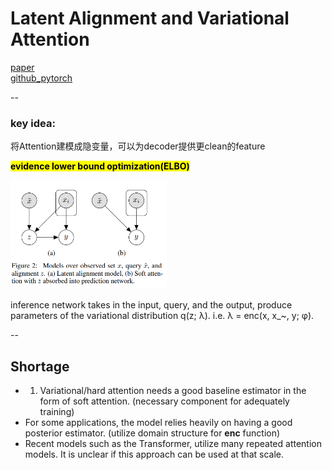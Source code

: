 # Latent Alignment and Variational Attention

[paper](https://arxiv.org/abs/1807.03756)  
[github\_pytorch](https://github.com/harvardnlp/var-attn)

--
### key idea:

将Attention建模成隐变量，可以为decoder提供更clean的feature

<mark>**evidence lower bound optimization(ELBO)**

<img src="./model_struct.png" alt="model_struct" style="width:250px;"/>

inference network takes in the input, query, and the output, produce parameters of the variational distribution q(z; λ). i.e. λ = enc(x, x_~, y; φ).

--
## Shortage

+ 1. Variational/hard attention needs a good baseline estimator in the form of soft attention. (necessary component for adequately training)
+ For some applications, the model relies heavily on having a good posterior estimator. (utilize domain structure for **enc** function)
+ Recent models such as the Transformer, utilize many repeated attention models. It is unclear if this approach can be used at that scale.